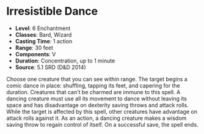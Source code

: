 # Irresistible Dance

- **Level**: 6 Enchantment
- **Classes**: Bard, Wizard
- **Casting Time**: 1 action
- **Range**: 30 feet
- **Components**: V
- **Duration**: Concentration, up to 1 minute
- **Source**: 5.1 SRD (D&D 2014)

Choose one creature that you can see within range. The target begins a comic dance in place: shuffling, tapping its feet, and capering for the duration. Creatures that can't be charmed are immune to this spell. A dancing creature must use all its movement to dance without leaving its space and has disadvantage on dexterity saving throws and attack rolls. While the target is affected by this spell, other creatures have advantage on attack rolls against it. As an action, a dancing creature makes a wisdom saving throw to regain control of itself. On a successful save, the spell ends.

